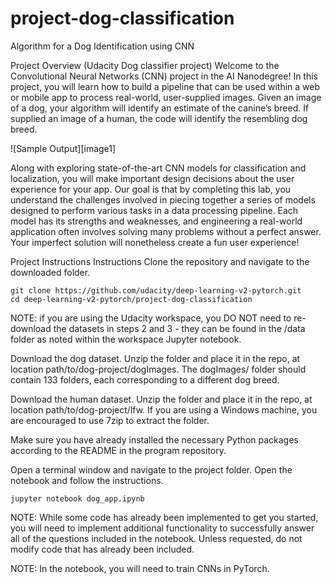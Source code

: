 # project-dog-classification
 Algorithm for a Dog Identification using CNN

Project Overview (Udacity Dog classifier project)
Welcome to the Convolutional Neural Networks (CNN) project in the AI Nanodegree! In this project, you will learn how to build a pipeline that can be used within a web or mobile app to process real-world, user-supplied images. Given an image of a dog, your algorithm will identify an estimate of the canine’s breed. If supplied an image of a human, the code will identify the resembling dog breed.

![Sample Output][image1]

Along with exploring state-of-the-art CNN models for classification and localization, you will make important design decisions about the user experience for your app. Our goal is that by completing this lab, you understand the challenges involved in piecing together a series of models designed to perform various tasks in a data processing pipeline. Each model has its strengths and weaknesses, and engineering a real-world application often involves solving many problems without a perfect answer. Your imperfect solution will nonetheless create a fun user experience!

Project Instructions
Instructions
Clone the repository and navigate to the downloaded folder.

	git clone https://github.com/udacity/deep-learning-v2-pytorch.git
	cd deep-learning-v2-pytorch/project-dog-classification
NOTE: if you are using the Udacity workspace, you DO NOT need to re-download the datasets in steps 2 and 3 - they can be found in the /data folder as noted within the workspace Jupyter notebook.

Download the dog dataset. Unzip the folder and place it in the repo, at location path/to/dog-project/dogImages. The dogImages/ folder should contain 133 folders, each corresponding to a different dog breed.

Download the human dataset. Unzip the folder and place it in the repo, at location path/to/dog-project/lfw. If you are using a Windows machine, you are encouraged to use 7zip to extract the folder.

Make sure you have already installed the necessary Python packages according to the README in the program repository.

Open a terminal window and navigate to the project folder. Open the notebook and follow the instructions.

	jupyter notebook dog_app.ipynb
NOTE: While some code has already been implemented to get you started, you will need to implement additional functionality to successfully answer all of the questions included in the notebook. Unless requested, do not modify code that has already been included.

NOTE: In the notebook, you will need to train CNNs in PyTorch.
